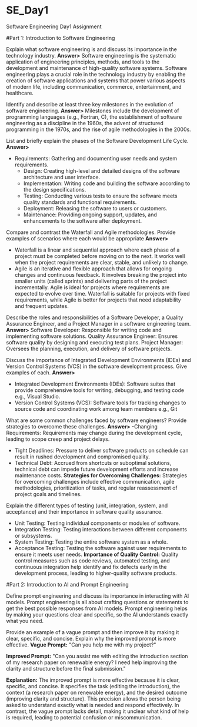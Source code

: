 # SE_Day1
Software Engineering Day1 Assignment
 
#Part 1: Introduction to Software Engineering

Explain what software engineering is and discuss its importance in the technology industry.
**Answer>** Software engineering is the systematic application of engineering principles, methods, and tools to the development and maintenance of high-quality software systems.
Software engineering plays a crucial role in the technology industry by enabling the creation of software applications and systems that power various aspects of modern life, including communication, commerce, entertainment, and healthcare.


Identify and describe at least three key milestones in the evolution of software engineering.
**Answer>** Milestones include the development of programming languages (e.g., Fortran, C), the establishment of software engineering as a discipline in the 1960s, the advent of structured programming in the 1970s, and the rise of agile methodologies in the 2000s.


List and briefly explain the phases of the Software Development Life Cycle.
**Answer>** 
- Requirements: Gathering and documenting user needs and system requirements.
  - Design: Creating high-level and detailed designs of the software architecture and user interface.
  - Implementation: Writing code and building the software according to the design specifications.
  - Testing: Conducting various tests to ensure the software meets quality standards and functional requirements.
  - Deployment: Releasing the software to users or customers.
  - Maintenance: Providing ongoing support, updates, and enhancements to the software after deployment.



Compare and contrast the Waterfall and Agile methodologies. Provide examples of scenarios where each would be appropriate
**Answer>**
- Waterfall is a linear and sequential approach where each phase of a project must be completed before moving on to the next. It works well when the project requirements are clear, stable, and unlikely to change.
- Agile is an iterative and flexible approach that allows for ongoing changes and continuous feedback. It involves breaking the project into smaller units (called sprints) and delivering parts of the project incrementally. Agile is ideal for projects where requirements are expected to evolve over time.
Waterfall is suitable for projects with fixed requirements, while Agile is better for projects that need adaptability and frequent updates.


Describe the roles and responsibilities of a Software Developer, a Quality Assurance Engineer, and a Project Manager in a software engineering team.
**Answer>**
Software Developer: Responsible for writing code and implementing software solutions.
Quality Assurance Engineer: Ensures software quality by designing and executing test plans.
Project Manager: Oversees the planning, execution, and delivery of software projects.


Discuss the importance of Integrated Development Environments (IDEs) and Version Control Systems (VCS) in the software development process. Give examples of each.
**Answer>**
- Integrated Development Environments (IDEs): Software suites that provide comprehensive tools for writing, debugging, and testing code e.g., Visual Studio.
- Version Control Systems (VCS): Software tools for tracking changes to source code and coordinating work among team members e.g., Git


What are some common challenges faced by software engineers? Provide strategies to overcome these challenges.
**Answer>**
 -Changing Requirements: Requirements may change during the development cycle, leading to scope creep and project delays.
 - Tight Deadlines: Pressure to deliver software products on schedule can result in rushed development and compromised quality.
 - Technical Debt: Accrued from shortcuts or suboptimal solutions, technical debt can impede future development efforts and increase maintenance costs.
**Strategies for Overcoming Challenges:** Strategies for overcoming challenges include effective communication, agile methodologies, prioritization of tasks, and regular reassessment of project goals and timelines.


Explain the different types of testing (unit, integration, system, and acceptance) and their importance in software quality assurance.
- Unit Testing: Testing individual components or modules of software.
- Integration Testing: Testing interactions between different components or subsystems.
- System Testing: Testing the entire software system as a whole.
- Acceptance Testing: Testing the software against user requirements to ensure it meets user needs.
**Importance of Quality Control:** Quality control measures such as code reviews, automated testing, and continuous integration help identify and fix defects early in the development process, leading to higher-quality software products.


#Part 2: Introduction to AI and Prompt Engineering


Define prompt engineering and discuss its importance in interacting with AI models.
Prompt engineering is all about crafting questions or statements to get the best possible responses from AI models. 
Prompt engineering helps by making your questions clear and specific, so the AI understands exactly what you need.


Provide an example of a vague prompt and then improve it by making it clear, specific, and concise. Explain why the improved prompt is more effective.
**Vague Prompt:**
"Can you help me with my project?"

**Improved Prompt:**
"Can you assist me with editing the introduction section of my research paper on renewable energy? I need help improving the clarity and structure before the final submission."

**Explanation:**
The improved prompt is more effective because it is clear, specific, and concise. It specifies the task (editing the introduction), the context (a research paper on renewable energy), and the desired outcome (improving clarity and structure). This precision allows the person being asked to understand exactly what is needed and respond effectively. In contrast, the vague prompt lacks detail, making it unclear what kind of help is required, leading to potential confusion or miscommunication.
